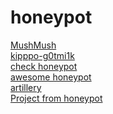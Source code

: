 # honeypot

<a href="https://github.com/mushorg">MushMush</a><br>
<a href="https://github.com/g0tmi1k/kippo-g0tmi1k"> kipppo-g0tmi1k</a><br>
<a href="https://honeyscore.shodan.io/">check honeypot</a><br>
<a href="https://github.com/paralax/awesome-honeypots#honeypots">awesome honeypot</a><br>
<a href="https://github.com/BinaryDefense/artillery">artillery</a><br>
<a href="https://www.honeynet.org/project">Project from honeypot </a><br>
